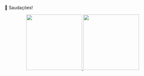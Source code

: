  👋 Saudações!

<div align="center">
  <a href="https://github.com/wilsonrodolfok">
  <img height="180em" src="https://github-readme-stats.vercel.app/api?username=wilsonzanetti&show_icons=true&theme=dark&include_all_commits=true&count_private=true"/>
  <img height="180em" src="https://github-readme-stats.vercel.app/api/top-langs/?username=wilsonzanetti&layout=compact&langs_count=7&theme=dark"/>
</div>
